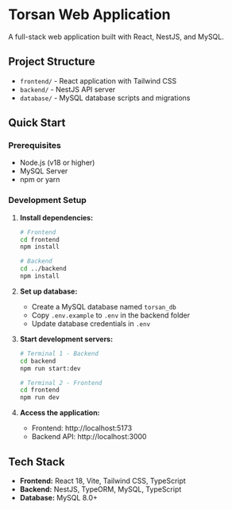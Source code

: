 # Torsan Web Application

A full-stack web application built with React, NestJS, and MySQL.

## Project Structure

- `frontend/` - React application with Tailwind CSS
- `backend/` - NestJS API server
- `database/` - MySQL database scripts and migrations

## Quick Start

### Prerequisites
- Node.js (v18 or higher)
- MySQL Server
- npm or yarn

### Development Setup

1. **Install dependencies:**
   ```bash
   # Frontend
   cd frontend
   npm install

   # Backend
   cd ../backend
   npm install
   ```

2. **Set up database:**
   - Create a MySQL database named `torsan_db`
   - Copy `.env.example` to `.env` in the backend folder
   - Update database credentials in `.env`

3. **Start development servers:**
   ```bash
   # Terminal 1 - Backend
   cd backend
   npm run start:dev

   # Terminal 2 - Frontend
   cd frontend
   npm run dev
   ```

4. **Access the application:**
   - Frontend: http://localhost:5173
   - Backend API: http://localhost:3000

## Tech Stack

- **Frontend:** React 18, Vite, Tailwind CSS, TypeScript
- **Backend:** NestJS, TypeORM, MySQL, TypeScript
- **Database:** MySQL 8.0+